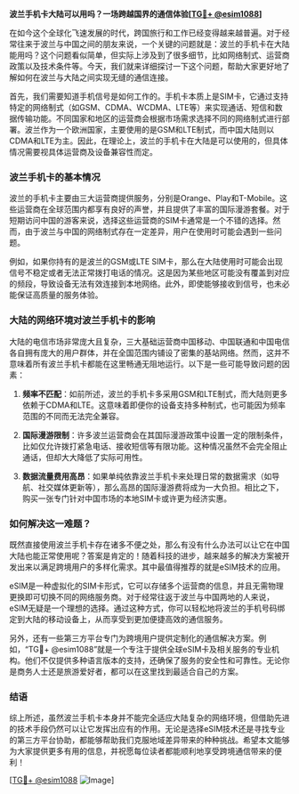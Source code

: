 **波兰手机卡大陆可以用吗？一场跨越国界的通信体验[[TG💪+ @esim1088](https://t.me/s/esim1088)]**

在如今这个全球化飞速发展的时代，跨国旅行和工作已经变得越来越普遍。对于经常往来于波兰与中国之间的朋友来说，一个关键的问题就是：波兰的手机卡在大陆能用吗？这个问题看似简单，但实际上涉及到了很多细节，比如网络制式、运营商政策以及技术条件等。今天，我们就来详细探讨一下这个问题，帮助大家更好地了解如何在波兰与大陆之间实现无缝的通信连接。

首先，我们需要知道手机信号是如何工作的。手机卡本质上是SIM卡，它通过支持特定的网络制式（如GSM、CDMA、WCDMA、LTE等）来实现通话、短信和数据传输功能。不同国家和地区的运营商会根据市场需求选择不同的网络制式进行部署。波兰作为一个欧洲国家，主要使用的是GSM和LTE制式，而中国大陆则以CDMA和LTE为主。因此，在理论上，波兰的手机卡在大陆是可以使用的，但具体情况需要视具体运营商及设备兼容性而定。

### 波兰手机卡的基本情况

波兰的手机卡主要由三大运营商提供服务，分别是Orange、Play和T-Mobile。这些运营商在全球范围内都享有良好的声誉，并且提供了丰富的国际漫游套餐。对于短期访问中国的游客来说，选择这些运营商的SIM卡通常是一个不错的选择。然而，由于波兰与中国的网络制式存在一定差异，用户在使用时可能会遇到一些问题。

例如，如果你持有的是波兰的GSM或LTE SIM卡，那么在大陆使用时可能会出现信号不稳定或者无法正常拨打电话的情况。这是因为某些地区可能没有覆盖到对应的频段，导致设备无法有效连接到本地网络。此外，即使能够接收到信号，也未必能保证高质量的服务体验。

### 大陆的网络环境对波兰手机卡的影响

大陆的电信市场非常庞大且复杂，三大基础运营商中国移动、中国联通和中国电信各自拥有庞大的用户群体，并在全国范围内铺设了密集的基站网络。然而，这并不意味着所有波兰手机卡都能在这里畅通无阻地运行。以下是一些可能导致问题的因素：

1. **频率不匹配**：如前所述，波兰的手机卡多采用GSM和LTE制式，而大陆则更多依赖于CDMA和LTE。这意味着即便你的设备支持多种制式，也可能因为频率范围的不同而无法完全兼容。
   
2. **国际漫游限制**：许多波兰运营商会在其国际漫游政策中设置一定的限制条件，比如仅允许拨打紧急电话、接收短信等有限功能。这种情况虽然不会完全阻止通话，但却大大降低了实际可用性。

3. **数据流量费用高昂**：如果单纯依靠波兰手机卡来处理日常的数据需求（如导航、社交媒体更新等），那么高昂的国际漫游费将成为一大负担。相比之下，购买一张专门针对中国市场的本地SIM卡或许更为经济实惠。

### 如何解决这一难题？

既然直接使用波兰手机卡存在诸多不便之处，那么有没有什么办法可以让它在中国大陆也能正常使用呢？答案是肯定的！随着科技的进步，越来越多的解决方案被开发出来以满足跨境用户的多样化需求。其中最值得推荐的就是eSIM技术的应用。

eSIM是一种虚拟化的SIM卡形式，它可以存储多个运营商的信息，并且无需物理更换即可切换不同的网络服务商。对于经常往返于波兰与中国两地的人来说，eSIM无疑是一个理想的选择。通过这种方式，你可以轻松地将波兰的手机号码绑定到大陆的移动设备上，从而享受到更加便捷高效的通信服务。

另外，还有一些第三方平台专门为跨境用户提供定制化的通信解决方案。例如，“TG💪+ @esim1088”就是一个专注于提供全球eSIM卡及相关服务的专业机构。他们不仅提供多种语言版本的支持，还确保了服务的安全性和可靠性。无论你是商务人士还是旅游爱好者，都可以在这里找到最适合自己的方案。

### 结语

综上所述，虽然波兰手机卡本身并不能完全适应大陆复杂的网络环境，但借助先进的技术手段仍然可以让它发挥出应有的作用。无论是选择eSIM技术还是寻找专业的第三方平台协助，都能够帮助我们克服地域差异带来的种种挑战。希望本文能够为大家提供更多有用的信息，并祝愿每位读者都能顺利地享受跨境通信带来的便利！

[[TG💪+ @esim1088](https://t.me/s/esim1088) ![Image](https://i.postimg.cc/4NQfJmqS/Snipaste-2025-05-13-00-14-12.png)]